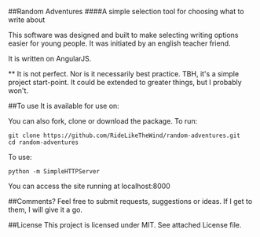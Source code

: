 ##Random Adventures
####A simple selection tool for choosing what to write about

This software was designed and built to make selecting writing options easier for young people.
It was initiated by an english teacher friend.

It is written on AngularJS.

** It is not perfect. Nor is it necessarily best practice. TBH, it's a simple project start-point. 
It could be extended to greater things, but I probably won't. 


##To use
It is available for use on: 

You can also fork, clone or download the package. To run:

```shell
git clone https://github.com/RideLikeTheWind/random-adventures.git
cd random-adventures
```

To use:

```shell
python -m SimpleHTTPServer
```

You can access the site running at localhost:8000


##Comments?
Feel free to submit requests, suggestions or ideas. If I get to them, I will give it a go.


##License
This project is licensed under MIT. See attached License file. 